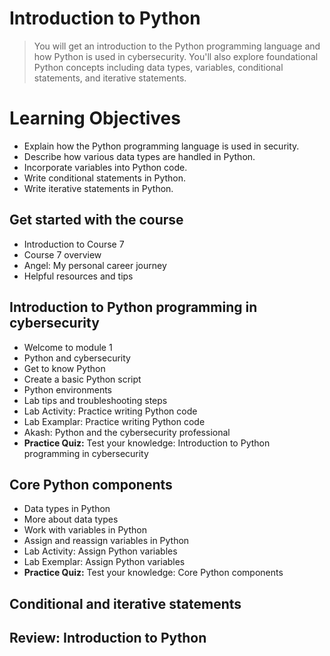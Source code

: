 # Introduction to Python
> You will get an introduction to the Python programming language and how Python is used in cybersecurity. You'll also explore foundational Python concepts including data types, variables, conditional statements, and iterative statements.
# Learning Objectives
- Explain how the Python programming language is used in security.
- Describe how various data types are handled in Python.
- Incorporate variables into Python code.
- Write conditional statements in Python.
- Write iterative statements in Python.
## Get started with the course
- Introduction to Course 7
- Course 7 overview
- Angel: My personal career journey
- Helpful resources and tips
## Introduction to Python programming in cybersecurity
- Welcome to module 1
- Python and cybersecurity
- Get to know Python
- Create a basic Python script
- Python environments
- Lab tips and troubleshooting steps
- Lab Activity: Practice writing Python code
- Lab Examplar: Practice writing Python code
- Akash: Python and the cybersecurity professional
- **Practice Quiz:** Test your knowledge: Introduction to Python programming in cybersecurity
## Core Python components
- Data types in Python
- More about data types
- Work with variables in Python
- Assign and reassign variables in Python
- Lab Activity: Assign Python variables
- Lab Exemplar: Assign Python variables
- **Practice Quiz:** Test your knowledge: Core Python components
## Conditional and iterative statements
## Review: Introduction to Python
